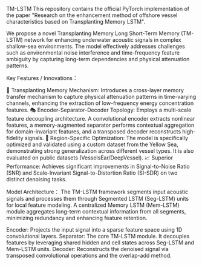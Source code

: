 TM-LSTM
This repository contains the official PyTorch implementation of the paper ​​"Research on the enhancement method of offshore vessel characteristics based on Transplanting Memory LSTM"​​.

We propose a novel ​​T​​ransplanting ​​M​​emory ​​L​​ong ​​S​​hort-​​T​​erm ​​M​​emory (TM-LSTM) network for enhancing underwater acoustic signals in complex shallow-sea environments. The model effectively addresses challenges such as environmental noise interference and time-frequency feature ambiguity by capturing long-term dependencies and physical attenuation patterns.

Key Features / Innovations：

​​🧠 Transplanting Memory Mechanism:​​ Introduces a cross-layer memory transfer mechanism to capture physical attenuation patterns in time-varying channels, enhancing the extraction of low-frequency energy concentration features.
​​🎭 Encoder-Separator-Decoder Topology:​​ Employs a multi-scale feature decoupling architecture. A convolutional encoder extracts nonlinear features, a memory-augmented separator performs contextual aggregation for domain-invariant features, and a transposed decoder reconstructs high-fidelity signals.
​​🌊 Region-Specific Optimization:​​ The model is specifically optimized and validated using a custom dataset from the ​​Yellow Sea​​, demonstrating strong generalization across different vessel types. It is also evaluated on public datasets (VesselsEar/DeepVessel).
​​📈 Superior Performance:​​ Achieves significant improvements in Signal-to-Noise Ratio (SNR) and Scale-Invariant Signal-to-Distortion Ratio (SI-SDR) on two distinct denoising tasks.

Model Architecture：
The TM-LSTM framework segments input acoustic signals and processes them through Segmented LSTM (Seg-LSTM) units for local feature modeling. A centralized Memory LSTM (Mem-LSTM) module aggregates long-term contextual information from all segments, minimizing redundancy and enhancing feature retention.

​​Encoder:​​ Projects the input signal into a sparse feature space using 1D convolutional layers.
​​Separator:​​ The core TM-LSTM module. It decouples features by leveraging shared hidden and cell states across Seg-LSTM and Mem-LSTM units.
​​Decoder:​​ Reconstructs the denoised signal via transposed convolutional operations and the overlap-add method.

